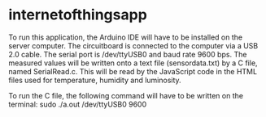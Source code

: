 internetofthingsapp
===================
To run this application, the Arduino IDE will have to be installed on the server computer. The circuitboard is connected to the computer
via a USB 2.0 cable. The serial port is /dev/ttyUSB0 and baud rate 9600 bps. The measured values will be written onto a text file (sensordata.txt)
by a C file, named SerialRead.c. This will be read by the JavaScript code in the HTML files used for temperature, humidity and luminosity. 

To run the C file, the following command will have to be written on the terminal:
 sudo ./a.out /dev/ttyUSB0 9600
